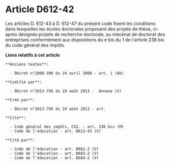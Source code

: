 # Article D612-42

Les articles D. 612-43 à D. 612-47 du présent code fixent les conditions dans lesquelles les écoles doctorales proposent des
projets de thèse, ci-après désignés projets de recherche doctorale, au mécénat de doctorat des entreprises conformément aux
dispositions du e bis du 1 de l'article 238 bis du code général des impôts.

**Liens relatifs à cet article**

	**Anciens textes**:

	  - Décret n°2008-390 du 24 avril 2008 - art. 1 (Ab)

	**Codifié par**:

	  - Décret n°2013-756 du 19 août 2013 -  Annexe (V)

	**Créé par**:

	  - Décret n°2013-756 du 19 août 2013 - art.

	**Cite**:

	  - Code général des impôts, CGI. - art. 238 bis (M)
	  - Code de l'éducation - art. D612-43 (V)

	**Cité par**:

	  - Code de l'éducation - art. D681-2 (V)
	  - Code de l'éducation - art. D683-2 (V)
	  - Code de l'éducation - art. D684-2 (V)
